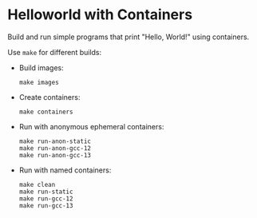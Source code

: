 # Helloworld with Containers

Build and run simple programs that print "Hello, World!" using containers.

Use `make` for different builds:

* Build images:

  ```console
  make images
  ```

* Create containers:

  ```console
  make containers
  ```

* Run with anonymous ephemeral containers:

  ```console
  make run-anon-static
  make run-anon-gcc-12
  make run-anon-gcc-13
  ```

* Run with named containers:

  ```console
  make clean
  make run-static
  make run-gcc-12
  make run-gcc-13
  ```
